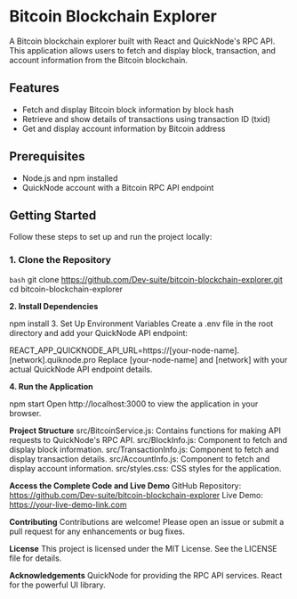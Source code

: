 # Bitcoin Blockchain Explorer

A Bitcoin blockchain explorer built with React and QuickNode's RPC API. This application allows users to fetch and display block, transaction, and account information from the Bitcoin blockchain.

## Features

- Fetch and display Bitcoin block information by block hash
- Retrieve and show details of transactions using transaction ID (txid)
- Get and display account information by Bitcoin address

## Prerequisites

- Node.js and npm installed
- QuickNode account with a Bitcoin RPC API endpoint

## Getting Started

Follow these steps to set up and run the project locally:

### 1. Clone the Repository

```bash```
git clone https://github.com/Dev-suite/bitcoin-blockchain-explorer.git
cd bitcoin-blockchain-explorer

**2. Install Dependencies**

npm install
3. Set Up Environment Variables
Create a .env file in the root directory and add your QuickNode API endpoint:


REACT_APP_QUICKNODE_API_URL=https://[your-node-name].[network].quiknode.pro
Replace [your-node-name] and [network] with your actual QuickNode API endpoint details.

**4. Run the Application**

npm start
Open http://localhost:3000 to view the application in your browser.

**Project Structure**
src/BitcoinService.js: Contains functions for making API requests to QuickNode's RPC API.
src/BlockInfo.js: Component to fetch and display block information.
src/TransactionInfo.js: Component to fetch and display transaction details.
src/AccountInfo.js: Component to fetch and display account information.
src/styles.css: CSS styles for the application.

**Access the Complete Code and Live Demo**
GitHub Repository: https://github.com/Dev-suite/bitcoin-blockchain-explorer
Live Demo: https://your-live-demo-link.com

**Contributing**
Contributions are welcome! Please open an issue or submit a pull request for any enhancements or bug fixes.

**License**
This project is licensed under the MIT License. See the LICENSE file for details.

**Acknowledgements**
QuickNode for providing the RPC API services.
React for the powerful UI library.
